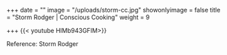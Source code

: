 +++
date = ""
image = "/uploads/storm-cc.jpg"
showonlyimage = false
title = "Storm Rodger | Conscious Cooking"
weight = 9

+++
{{< youtube HIMb943GFIM>}}

Reference: Storm Rodger